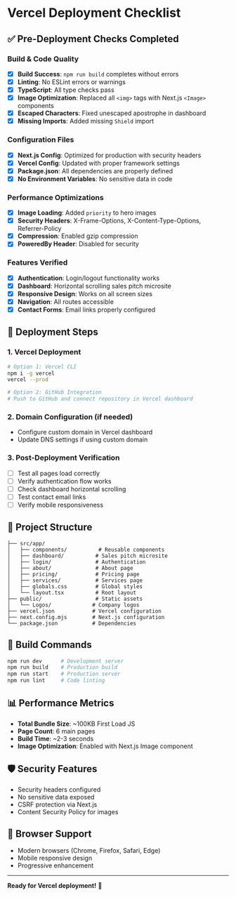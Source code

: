 # Vercel Deployment Checklist

## ✅ Pre-Deployment Checks Completed

### Build & Code Quality
- [x] **Build Success**: `npm run build` completes without errors
- [x] **Linting**: No ESLint errors or warnings
- [x] **TypeScript**: All type checks pass
- [x] **Image Optimization**: Replaced all `<img>` tags with Next.js `<Image>` components
- [x] **Escaped Characters**: Fixed unescaped apostrophe in dashboard
- [x] **Missing Imports**: Added missing `Shield` import

### Configuration Files
- [x] **Next.js Config**: Optimized for production with security headers
- [x] **Vercel Config**: Updated with proper framework settings
- [x] **Package.json**: All dependencies are properly defined
- [x] **No Environment Variables**: No sensitive data in code

### Performance Optimizations
- [x] **Image Loading**: Added `priority` to hero images
- [x] **Security Headers**: X-Frame-Options, X-Content-Type-Options, Referrer-Policy
- [x] **Compression**: Enabled gzip compression
- [x] **PoweredBy Header**: Disabled for security

### Features Verified
- [x] **Authentication**: Login/logout functionality works
- [x] **Dashboard**: Horizontal scrolling sales pitch microsite
- [x] **Responsive Design**: Works on all screen sizes
- [x] **Navigation**: All routes accessible
- [x] **Contact Forms**: Email links properly configured

## 🚀 Deployment Steps

### 1. Vercel Deployment
```bash
# Option 1: Vercel CLI
npm i -g vercel
vercel --prod

# Option 2: GitHub Integration
# Push to GitHub and connect repository in Vercel dashboard
```

### 2. Domain Configuration (if needed)
- Configure custom domain in Vercel dashboard
- Update DNS settings if using custom domain

### 3. Post-Deployment Verification
- [ ] Test all pages load correctly
- [ ] Verify authentication flow works
- [ ] Check dashboard horizontal scrolling
- [ ] Test contact email links
- [ ] Verify mobile responsiveness

## 📁 Project Structure
```
├── src/app/
│   ├── components/          # Reusable components
│   ├── dashboard/          # Sales pitch microsite
│   ├── login/              # Authentication
│   ├── about/              # About page
│   ├── pricing/            # Pricing page
│   ├── services/           # Services page
│   ├── globals.css         # Global styles
│   └── layout.tsx          # Root layout
├── public/                 # Static assets
│   └── Logos/             # Company logos
├── vercel.json            # Vercel configuration
├── next.config.mjs        # Next.js configuration
└── package.json           # Dependencies
```

## 🔧 Build Commands
```bash
npm run dev      # Development server
npm run build    # Production build
npm run start    # Production server
npm run lint     # Code linting
```

## 📊 Performance Metrics
- **Total Bundle Size**: ~100KB First Load JS
- **Page Count**: 6 main pages
- **Build Time**: ~2-3 seconds
- **Image Optimization**: Enabled with Next.js Image component

## 🛡️ Security Features
- Security headers configured
- No sensitive data exposed
- CSRF protection via Next.js
- Content Security Policy for images

## 📱 Browser Support
- Modern browsers (Chrome, Firefox, Safari, Edge)
- Mobile responsive design
- Progressive enhancement

---

**Ready for Vercel deployment!** 🎉